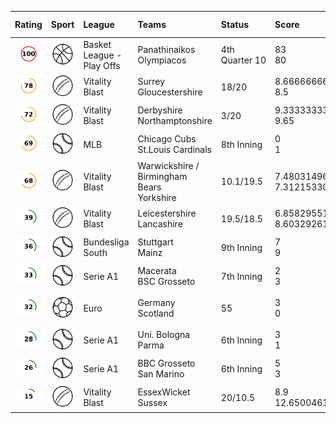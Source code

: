 | Rating                                                                                                                                   | Sport                                                                                                                | League                    | Teams                                        | Status         | Score                                  | TV Listing                                                           |
|:-----------------------------------------------------------------------------------------------------------------------------------------|:---------------------------------------------------------------------------------------------------------------------|:--------------------------|:---------------------------------------------|:---------------|:---------------------------------------|:---------------------------------------------------------------------|
| <img src="https://raw.githubusercontent.com/BlakeDuncan25/Donut-SVG-Ratings/bac4e4a278175106499642192132b1786a9aec38/100.svg" alt="100"> | <img src="https://raw.githubusercontent.com/BlakeDuncan25/Donut-SVG-Ratings/master/basketball.png" alt="Basketball"> | Basket League - Play Offs | Panathinaikos<br>Olympiacos                  | 4th Quarter 10 | 83<br>80                               | -                                                                    |
| <img src="https://raw.githubusercontent.com/BlakeDuncan25/Donut-SVG-Ratings/bac4e4a278175106499642192132b1786a9aec38/78.svg" alt="78">   | <img src="https://raw.githubusercontent.com/BlakeDuncan25/Donut-SVG-Ratings/master/cricket.png" alt="Cricket">       | Vitality Blast            | Surrey<br>Gloucestershire                    | 18/20          | 8.666666666666666<br>8.5               | <a href="https://www.willow.tv/">Willow</a>                          |
| <img src="https://raw.githubusercontent.com/BlakeDuncan25/Donut-SVG-Ratings/bac4e4a278175106499642192132b1786a9aec38/72.svg" alt="72">   | <img src="https://raw.githubusercontent.com/BlakeDuncan25/Donut-SVG-Ratings/master/cricket.png" alt="Cricket">       | Vitality Blast            | Derbyshire<br>Northamptonshire               | 3/20           | 9.333333333333334<br>9.65              | <a href="https://www.willow.tv/">Willow</a>                          |
| <img src="https://raw.githubusercontent.com/BlakeDuncan25/Donut-SVG-Ratings/bac4e4a278175106499642192132b1786a9aec38/69.svg" alt="69">   | <img src="https://raw.githubusercontent.com/BlakeDuncan25/Donut-SVG-Ratings/master/baseball.png" alt="Baseball">     | MLB                       | Chicago Cubs<br>St.Louis Cardinals           | 8th Inning     | 0<br>1                                 | <a href="https://www.mlb.com/schedule">MLB Schedule</a>              |
| <img src="https://raw.githubusercontent.com/BlakeDuncan25/Donut-SVG-Ratings/bac4e4a278175106499642192132b1786a9aec38/68.svg" alt="68">   | <img src="https://raw.githubusercontent.com/BlakeDuncan25/Donut-SVG-Ratings/master/cricket.png" alt="Cricket">       | Vitality Blast            | Warwickshire / Birmingham Bears<br>Yorkshire | 10.1/19.5      | 7.480314960629921<br>7.312153303076148 | <a href="https://www.willow.tv/">Willow</a>                          |
| <img src="https://raw.githubusercontent.com/BlakeDuncan25/Donut-SVG-Ratings/bac4e4a278175106499642192132b1786a9aec38/39.svg" alt="39">   | <img src="https://raw.githubusercontent.com/BlakeDuncan25/Donut-SVG-Ratings/master/cricket.png" alt="Cricket">       | Vitality Blast            | Leicestershire<br>Lancashire                 | 19.5/18.5      | 6.858295511850732<br>8.603292618162508 | <a href="https://www.willow.tv/">Willow</a>                          |
| <img src="https://raw.githubusercontent.com/BlakeDuncan25/Donut-SVG-Ratings/bac4e4a278175106499642192132b1786a9aec38/36.svg" alt="36">   | <img src="https://raw.githubusercontent.com/BlakeDuncan25/Donut-SVG-Ratings/master/baseball.png" alt="Baseball">     | Bundesliga South          | Stuttgart<br>Mainz                           | 9th Inning     | 7<br>9                                 | -                                                                    |
| <img src="https://raw.githubusercontent.com/BlakeDuncan25/Donut-SVG-Ratings/bac4e4a278175106499642192132b1786a9aec38/33.svg" alt="33">   | <img src="https://raw.githubusercontent.com/BlakeDuncan25/Donut-SVG-Ratings/master/baseball.png" alt="Baseball">     | Serie A1                  | Macerata<br>BSC Grosseto                     | 7th Inning     | 2<br>3                                 | -                                                                    |
| <img src="https://raw.githubusercontent.com/BlakeDuncan25/Donut-SVG-Ratings/bac4e4a278175106499642192132b1786a9aec38/32.svg" alt="32">   | <img src="https://raw.githubusercontent.com/BlakeDuncan25/Donut-SVG-Ratings/master/soccer.png" alt="Soccer">         | Euro                      | Germany<br>Scotland                          | 55             | 3<br>0                                 | <a href="https://www.livesoccertv.com/schedules/">Live Soccer TV</a> |
| <img src="https://raw.githubusercontent.com/BlakeDuncan25/Donut-SVG-Ratings/bac4e4a278175106499642192132b1786a9aec38/28.svg" alt="28">   | <img src="https://raw.githubusercontent.com/BlakeDuncan25/Donut-SVG-Ratings/master/baseball.png" alt="Baseball">     | Serie A1                  | Uni. Bologna<br>Parma                        | 6th Inning     | 3<br>1                                 | -                                                                    |
| <img src="https://raw.githubusercontent.com/BlakeDuncan25/Donut-SVG-Ratings/bac4e4a278175106499642192132b1786a9aec38/26.svg" alt="26">   | <img src="https://raw.githubusercontent.com/BlakeDuncan25/Donut-SVG-Ratings/master/baseball.png" alt="Baseball">     | Serie A1                  | BBC Grosseto<br>San Marino                   | 6th Inning     | 5<br>3                                 | -                                                                    |
| <img src="https://raw.githubusercontent.com/BlakeDuncan25/Donut-SVG-Ratings/bac4e4a278175106499642192132b1786a9aec38/15.svg" alt="15">   | <img src="https://raw.githubusercontent.com/BlakeDuncan25/Donut-SVG-Ratings/master/cricket.png" alt="Cricket">       | Vitality Blast            | EssexWicket<br>Sussex                        | 20/10.5        | 8.9<br>12.650046168051707              | <a href="https://www.willow.tv/">Willow</a>                          |